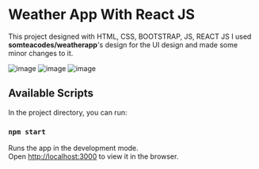 # Weather App With React JS

This project designed with HTML, CSS, BOOTSTRAP, JS, REACT JS
I used **somteacodes/weatherapp**'s design for the UI design and made some minor changes to it.

![image](https://user-images.githubusercontent.com/40702669/145445286-584e0c26-6c8a-4c87-9ec7-8fa67f542465.png)
![image](https://user-images.githubusercontent.com/40702669/145445362-bad5199d-8382-4737-9567-cf4226977793.png)
![image](https://user-images.githubusercontent.com/40702669/145445461-a5223e02-3eeb-4fcb-ac83-0fe755e280b0.png)




## Available Scripts

In the project directory, you can run:

### `npm start`

Runs the app in the development mode.\
Open [http://localhost:3000](http://localhost:3000) to view it in the browser.

